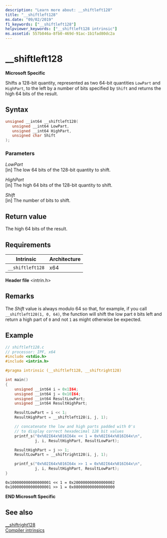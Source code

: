 ```yaml
---
description: "Learn more about: __shiftleft128"
title: "__shiftleft128"
ms.date: "09/02/2019"
f1_keywords: ["__shiftleft128"]
helpviewer_keywords: ["__shiftleft128 intrinsic"]
ms.assetid: 557b846a-8fb0-469d-91ac-1b1fad80dc2a
---
```

# __shiftleft128

**Microsoft Specific**

Shifts a 128-bit quantity, represented as two 64-bit quantities `LowPart` and `HighPart`, to the left by a number of bits specified by `Shift` and returns the high 64 bits of the result.

## Syntax

```C
unsigned __int64 __shiftleft128(
   unsigned __int64 LowPart,
   unsigned __int64 HighPart,
   unsigned char Shift
);
```

### Parameters

*LowPart*\
[in] The low 64 bits of the 128-bit quantity to shift.

*HighPart*\
[in] The high 64 bits of the 128-bit quantity to shift.

*Shift*\
[in] The number of bits to shift.

## Return value

The high 64 bits of the result.

## Requirements

|Intrinsic|Architecture|
|---------------|------------------|
|`__shiftleft128`|x64|

**Header file** \<intrin.h>

## Remarks

The *Shift* value is always modulo 64 so that, for example, if you call `__shiftleft128(1, 0, 64)`, the function will shift the low part `0` bits left and return a high part of `0` and not `1` as might otherwise be expected.

## Example

```C
// shiftleft128.c
// processor: IPF, x64
#include <stdio.h>
#include <intrin.h>

#pragma intrinsic (__shiftleft128, __shiftright128)

int main()
{
    unsigned __int64 i = 0x1I64;
    unsigned __int64 j = 0x10I64;
    unsigned __int64 ResultLowPart;
    unsigned __int64 ResultHighPart;

    ResultLowPart = i << 1;
    ResultHighPart = __shiftleft128(i, j, 1);

    // concatenate the low and high parts padded with 0's
    // to display correct hexadecimal 128 bit values
    printf_s("0x%02I64x%016I64x << 1 = 0x%02I64x%016I64x\n",
             j, i, ResultHighPart, ResultLowPart);

    ResultHighPart = j >> 1;
    ResultLowPart = __shiftright128(i, j, 1);

    printf_s("0x%02I64x%016I64x >> 1 = 0x%02I64x%016I64x\n",
             j, i, ResultHighPart, ResultLowPart);
}
```

```Output
0x100000000000000001 << 1 = 0x200000000000000002
0x100000000000000001 >> 1 = 0x080000000000000000
```

**END Microsoft Specific**

## See also

[__shiftright128](../intrinsics/shiftright128.md)\
[Compiler intrinsics](../intrinsics/compiler-intrinsics.md)
